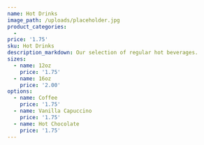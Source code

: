 ```yaml
---
name: Hot Drinks
image_path: /uploads/placeholder.jpg
product_categories:
  -
price: '1.75'
sku: Hot Drinks
description_markdown: Our selection of regular hot beverages.
sizes:
  - name: 12oz
    price: '1.75'
  - name: 16oz
    price: '2.00'
options:
  - name: Coffee
    price: '1.75'
  - name: Vanilla Capuccino
    price: '1.75'
  - name: Hot Chocolate
    price: '1.75'
---
```

